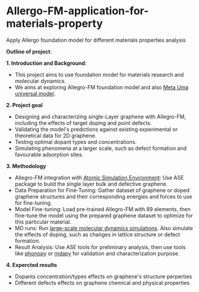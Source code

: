 # Allergo-FM-application-for-materials-property
Apply Allergo foundation model for different materials properties analysis 

**Outline of project**:

**1. Introduction and Background**:
   - This project aims to use foundation model for materials research and molecular dynamics.
   - We aims at exploring Allegro-FM foundation model and also [Meta Uma universal model](https://ai.meta.com/research/publications/uma-a-family-of-universal-models-for-atoms/).

**2. Project goal**
   - Designing and characterizing single-Layer graphene with Allegro-FM, including the effects of target doping and point defects.
   - Validating the model's predictions against existing experimental or theoretical data for 2D graphene.
   - Testing optimal dopant types and concentrations.
   - Simulating phenomena at a larger scale, such as defect formation and favourable adsorption sites.
     
**3. Methodology**
   - Allegro-FM integration with [Atomic Simulation Environment](https://nequip.readthedocs.io/en/latest/integrations/ase.html): Use ASE package to build the single layer bulk and defective graphene.
   - Data Preparation for Fine-Tuning: Gather dataset of graphene or doped graphene structures and their corresponding energies and forces to use for fine-tuning.
   - Model Fine-tuning: Load pre-trained Allegro-FM with 89 elements, then fine-tune the model using the prepared graphene dataset to optimize for this particular material.
   - MD runs: Run [large-scale molecular dynamics simulations](https://www.lammps.org/#gsc.tab=0). Also simulate the effects of doping, such as changes in lattice structure or defect formation.
   - Result Analysis: Use ASE tools for preliminary analysis, then use tools like [phonopy](https://phonopy.github.io/phonopy/phonopy-module.html) or [mdapy](https://mdapy.readthedocs.io/en/latest/) for validation and characterization purpose. 

**4. Expercted results**
   - Dopants concentration/types effects on graphene's structure perperties
   - Different defects effects on graphene chemical and physical  properties
